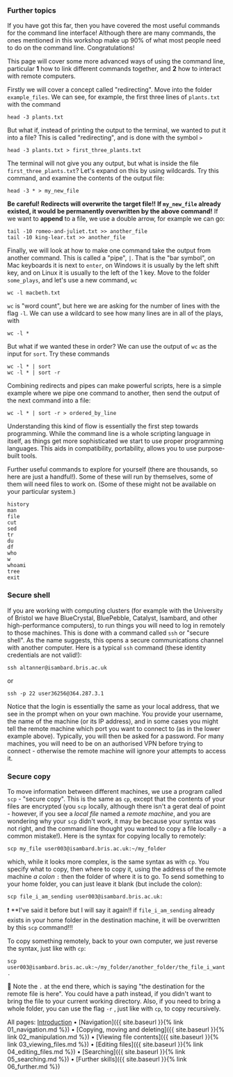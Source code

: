 ### Further topics

If you have got this far, then you have covered the most useful commands for the command line interface! Although there are many commands, the ones mentioned in this workshop make up 90% of what most people need to do on the command line. Congratulations!

This page will cover some more advanced ways of using the command line, particular **1** how to link different commands together, and **2** how to interact with remote computers. 

Firstly we will cover a concept called "redirecting". Move into the folder `example_files`. We can see, for example, the first three lines of `plants.txt` with the command

```
head -3 plants.txt
```

But what if, instead of printing the output to the terminal, we wanted to put it into a file? This is called "redirecting", and is done with the symbol `>`

```
head -3 plants.txt > first_three_plants.txt
```

The terminal will not give you any output, but what is inside the file `first_three_plants.txt`? Let's expand on this by using wildcards. Try this command, and examine the contents of the output file:

```
head -3 * > my_new_file
```

**Be careful! Redirects will overwrite the target file!! If `my_new_file` already existed, it would be permanently overwritten by the above command!** If we want to **append** to a file, we use a double arrow, for example we can go:

```
tail -10 romeo-and-juliet.txt >> another_file
tail -10 king-lear.txt >> another_file
```

Finally, we will look at how to make one command take the output from another command. This is called a "pipe", `|`. That is the "bar symbol", on Mac keyboards it is next to `enter`, on Windows it is usually by the left shift key, and on Linux it is usually to the left of the 1 key. Move to the folder `some_plays`, and let's use a new command, `wc`

```
wc -l macbeth.txt
```

`wc` is "word count", but here we are asking for the number of lines with the flag `-l`. We can use a wildcard to see how many lines are in all of the plays, with

```
wc -l *
```

But what if we wanted these in order? We can use the output of `wc` as the input for `sort`. Try these commands

```
wc -l * | sort
wc -l * | sort -r
```

Combining redirects and pipes can make powerful scripts, here is a simple example where we pipe one command to another, then send the output of the next command into a file:

```
wc -l * | sort -r > ordered_by_line
```

Understanding this kind of flow is essentially the first step towards programming. While the command line is a whole scripting language in itself, as things get more sophisticated we start to use proper programming languages. This aids in compatibility, portability, allows you to use purpose-built tools. 

Further useful commands to explore for yourself (there are thousands, so here are just a handful!). Some of these will run by themselves, some of them will need files to work on. (Some of these might not be available on your particular system.)

```
history
man
file
cut
sed
tr
du
df
who
w
whoami
tree
exit
```

### Secure shell

If you are working with computing clusters (for example with the University of Bristol we have BlueCrystal, BluePebble, Catalyst, Isambard, and other high-performance computers), to run things you will need to log in remotely to those machines. This is done with a command called `ssh` or "secure shell". As the name suggests, this opens a secure communications channel with another computer. Here is a typical `ssh` command (these identity credentials are not valid!):

```
ssh altanner@isambard.bris.ac.uk
```

or

```
ssh -p 22 user36256@364.287.3.1
```

Notice that the login is essentially the same as your local address, that we see in the prompt when on your own machine. You provide your username, the name of the machine (or its IP address), and in some cases you might tell the remote machine which port you want to connect to (as in the lower example above). Typically, you will then be asked for a password. For many machines, you will need to be on an authorised VPN before trying to connect - otherwise the remote machine will ignore your attempts to access it.

### Secure copy

To move information between different machines, we use a program called `scp` - "secure copy". This is the same as `cp`, except that the contents of your files are encrypted (you `scp` locally, although there isn't a gerat deal of point - however, if you see a *local file* named a *remote machine*, and you are wondering why your `scp` didn't work, it may be because your syntax was not right, and the command line thought you wanted to copy a file locally - a common mistake!). Here is the syntax for copying locally to remotely:

```
scp my_file user003@isambard.bris.ac.uk:~/my_folder
```

which, while it looks more complex, is the same syntax as with `cp`. You specify what to copy, then where to copy it, using the address of the remote machine *a colon* `:` then the folder of where it is to go. To send something to your home folder, you can just leave it blank (but include the colon):

```
scp file_i_am_sending user003@isambard.bris.ac.uk:
```

❗ **I've said it before but I will say it again!! if `file_i_am_sending` already exists in your home folder in the destination machine, it will be overwritten by this `scp` command!!!

To copy something remotely, back to your own computer, we just reverse the syntax, just like with `cp`:

```
scp user003@isambard.bris.ac.uk:~/my_folder/another_folder/the_file_i_want .
```

💙 Note the `.` at the end there, which is saying "the destination for the remote file is here". You could have a path instead, if you didn't want to bring the file to your current working directory. Also, if you need to bring a whole folder, you can use the flag `-r` , just like with `cp`, to copy recursively.

All pages: [Introduction](https://altanner.github.io/intro_to_CLI) • [Navigation]({{ site.baseurl }}{% link 01_navigation.md %}) • [Copying, moving and deleting]({{ site.baseurl }}{% link 02_manipulation.md %}) • [Viewing file contents]({{ site.baseurl }}{% link 03_viewing_files.md %}) • [Editing files]({{ site.baseurl }}{% link 04_editing_files.md %}) • [Searching]({{ site.baseurl }}{% link 05_searching.md %}) • [Further skills]({{ site.baseurl }}{% link 06_further.md %})
